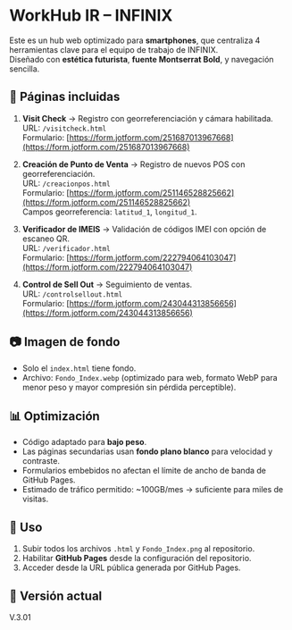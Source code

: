 # WorkHub IR – INFINIX

Este es un hub web optimizado para **smartphones**, que centraliza 4 herramientas clave para el equipo de trabajo de INFINIX.  
Diseñado con **estética futurista**, **fuente Montserrat Bold**, y navegación sencilla.

## 📌 Páginas incluidas

1. **Visit Check** → Registro con georreferenciación y cámara habilitada.  
   URL: `/visitcheck.html`  
   Formulario: [https://form.jotform.com/251687013967668](https://form.jotform.com/251687013967668)

2. **Creación de Punto de Venta** → Registro de nuevos POS con georreferenciación.  
   URL: `/creacionpos.html`  
   Formulario: [https://form.jotform.com/251146528825662](https://form.jotform.com/251146528825662)  
   Campos georreferencia: `latitud_1`, `longitud_1`.

3. **Verificador de IMEIS** → Validación de códigos IMEI con opción de escaneo QR.  
   URL: `/verificador.html`  
   Formulario: [https://form.jotform.com/222794064103047](https://form.jotform.com/222794064103047)

4. **Control de Sell Out** → Seguimiento de ventas.  
   URL: `/controlsellout.html`  
   Formulario: [https://form.jotform.com/243044313856656](https://form.jotform.com/243044313856656)

## 📷 Imagen de fondo
- Solo el `index.html` tiene fondo.
- Archivo: `Fondo_Index.webp` (optimizado para web, formato WebP para menor peso y mayor compresión sin pérdida perceptible).

## 📊 Optimización
- Código adaptado para **bajo peso**.
- Las páginas secundarias usan **fondo plano blanco** para velocidad y contraste.
- Formularios embebidos no afectan el límite de ancho de banda de GitHub Pages.
- Estimado de tráfico permitido: ~100GB/mes → suficiente para miles de visitas.

## 🚀 Uso
1. Subir todos los archivos `.html` y `Fondo_Index.png` al repositorio.
2. Habilitar **GitHub Pages** desde la configuración del repositorio.
3. Acceder desde la URL pública generada por GitHub Pages.

## 📅 Versión actual
V.3.01
